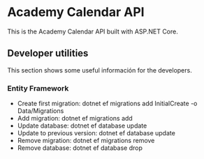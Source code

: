 # Academy Calendar API
This is the Academy Calendar API built with ASP.NET Core.

## Developer utilities
This section shows some useful información for the developers.

### Entity Framework
- Create first migration: dotnet ef migrations add InitialCreate -o Data/Migrations
- Add migration: dotnet ef migrations add <migration-name>
- Update database: dotnet ef database update
- Update to previous version: dotnet ef database update <previous-migration-name>
- Remove migration: dotnet ef migrations remove
- Remove database: dotnet ef database drop

